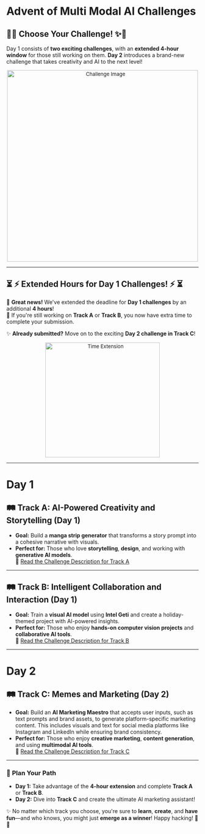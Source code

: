 # Advent of Multi Modal AI Challenges

## 🎄✨ Choose Your Challenge! ✨🎄

Day 1 consists of **two exciting challenges**, with an **extended 4-hour window** for those still working on them. **Day 2** introduces a brand-new challenge that takes creativity and AI to the next level!

<div align="center" style="font-size: small;">
    <img src="https://github.com/user-attachments/assets/70c5a383-28ee-4acd-a2c4-f95a79afca20" alt="Challenge Image" width="500">
</div>

---

## ⏳ **⚡️ Extended Hours for Day 1 Challenges! ⚡️** ⏳

🎉 **Great news!** We've extended the deadline for **Day 1 challenges** by an additional **4 hours**!  
🎯 If you're still working on **Track A** or **Track B**, you now have extra time to complete your submission.  

✨ **Already submitted?** Move on to the exciting **Day 2 challenge in Track C**!  

<div align="center" style="font-size: small;">
    <img src="https://media.giphy.com/media/l0HUpt2s9Pclgt9Vm/giphy.gif" alt="Time Extension" width="300">
</div>

---
# Day 1
## 🛤️ Track A: AI-Powered Creativity and Storytelling (Day 1)
- **Goal:** Build a **manga strip generator** that transforms a story prompt into a cohesive narrative with visuals.  
- **Perfect for:** Those who love **storytelling**, **design**, and working with **generative AI models**.  
📝 [Read the Challenge Description for Track A](./01_a.md)

---

## 🛤️ Track B: Intelligent Collaboration and Interaction (Day 1)
- **Goal:** Train a **visual AI model** using **Intel Geti** and create a holiday-themed project with AI-powered insights.  
- **Perfect for:** Those who enjoy **hands-on computer vision projects** and **collaborative AI tools**.  
📝 [Read the Challenge Description for Track B](./01_b.md)

---
# Day 2

## 🛤️ Track C: Memes and Marketing (Day 2)
- **Goal:** Build an **AI Marketing Maestro** that accepts user inputs, such as text prompts and brand assets, to generate platform-specific marketing content. This includes visuals and text for social media platforms like Instagram and LinkedIn while ensuring brand consistency.  
- **Perfect for:** Those who enjoy **creative marketing**, **content generation**, and using **multimodal AI tools**.  
📝 [Read the Challenge Description for Track C](./02.md)

---

### 🎯 **Plan Your Path**
- **Day 1:** Take advantage of the **4-hour extension** and complete **Track A** or **Track B**.  
- **Day 2:** Dive into **Track C** and create the ultimate AI marketing assistant!


✨ No matter which track you choose, you're sure to **learn**, **create**, and **have fun**—and who knows, you might just **emerge as a winner**! Happy hacking! 🚀🎄

